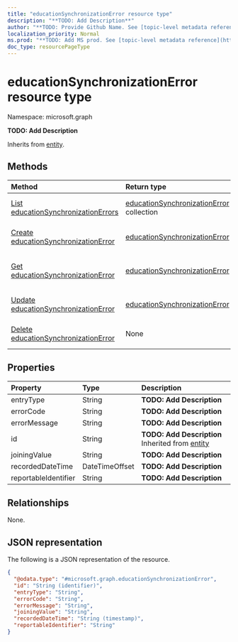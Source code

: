 ```yaml
---
title: "educationSynchronizationError resource type"
description: "**TODO: Add Description**"
author: "**TODO: Provide Github Name. See [topic-level metadata reference](https://msgo.azurewebsites.net/add/document/guidelines/metadata.html#topic-level-metadata)**"
localization_priority: Normal
ms.prod: "**TODO: Add MS prod. See [topic-level metadata reference](https://msgo.azurewebsites.net/add/document/guidelines/metadata.html#topic-level-metadata)**"
doc_type: resourcePageType
---
```


# educationSynchronizationError resource type

Namespace: microsoft.graph



**TODO: Add Description**


Inherits from [entity](../resources/entity.md).

## Methods
|Method|Return type|Description|
|:---|:---|:---|
|[List educationSynchronizationErrors](../api/educationsynchronizationerror-list.md)|[educationSynchronizationError](../resources/educationsynchronizationerror.md) collection|Get a list of the [educationSynchronizationError](../resources/educationsynchronizationerror.md) objects and their properties.|
|[Create educationSynchronizationError](../api/educationsynchronizationerror-create.md)|[educationSynchronizationError](../resources/educationsynchronizationerror.md)|Create a new [educationSynchronizationError](../resources/educationsynchronizationerror.md) object.|
|[Get educationSynchronizationError](../api/educationsynchronizationerror-get.md)|[educationSynchronizationError](../resources/educationsynchronizationerror.md)|Read the properties and relationships of an [educationSynchronizationError](../resources/educationsynchronizationerror.md) object.|
|[Update educationSynchronizationError](../api/educationsynchronizationerror-update.md)|[educationSynchronizationError](../resources/educationsynchronizationerror.md)|Update the properties of an [educationSynchronizationError](../resources/educationsynchronizationerror.md) object.|
|[Delete educationSynchronizationError](../api/educationsynchronizationerror-delete.md)|None|Deletes an [educationSynchronizationError](../resources/educationsynchronizationerror.md) object.|

## Properties
|Property|Type|Description|
|:---|:---|:---|
|entryType|String|**TODO: Add Description**|
|errorCode|String|**TODO: Add Description**|
|errorMessage|String|**TODO: Add Description**|
|id|String|**TODO: Add Description** Inherited from [entity](../resources/entity.md)|
|joiningValue|String|**TODO: Add Description**|
|recordedDateTime|DateTimeOffset|**TODO: Add Description**|
|reportableIdentifier|String|**TODO: Add Description**|

## Relationships
None.

## JSON representation
The following is a JSON representation of the resource.
<!-- {
  "blockType": "resource",
  "keyProperty": "id",
  "@odata.type": "microsoft.graph.educationSynchronizationError",
  "baseType": "microsoft.graph.entity",
  "openType": false
}
-->
``` json
{
  "@odata.type": "#microsoft.graph.educationSynchronizationError",
  "id": "String (identifier)",
  "entryType": "String",
  "errorCode": "String",
  "errorMessage": "String",
  "joiningValue": "String",
  "recordedDateTime": "String (timestamp)",
  "reportableIdentifier": "String"
}
```

